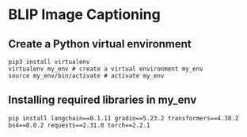 # BLIP Image Captioning

## Create a Python virtual environment

```shell
pip3 install virtualenv 
virtualenv my_env # create a virtual environment my_env
source my_env/bin/activate # activate my_env
```

## Installing required libraries in my_env

```shell
pip install langchain==0.1.11 gradio==5.23.2 transformers==4.38.2 bs4==0.0.2 requests==2.31.0 torch==2.2.1
```
